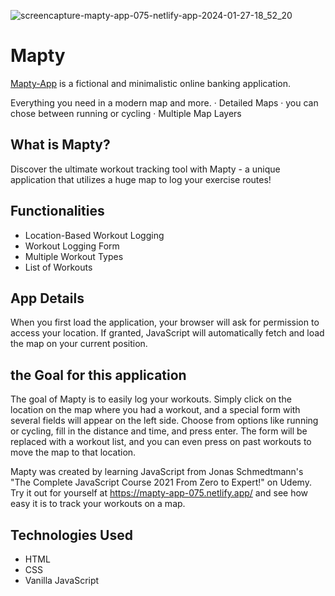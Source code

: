 ![screencapture-mapty-app-075-netlify-app-2024-01-27-18_52_20](https://github.com/Gadridev/Mapty-app/assets/93617218/c1004620-3175-4fbe-bdc7-503bc982bc52)


# Mapty

<a href="https://mapty-app-075.netlify.app/">Mapty-App</a> is a fictional and minimalistic online banking application.

Everything you need in a modern map and more.
· Detailed Maps
· you can chose between running or cycling
· Multiple Map Layers

## What is Mapty?

Discover the ultimate workout tracking tool with Mapty - a unique application that utilizes a huge map to log your exercise routes!

## Functionalities

- Location-Based Workout Logging
- Workout Logging Form
- Multiple Workout Types
- List of Workouts

## App Details
When you first load the application, your browser will ask for permission to access your location. If granted, JavaScript will automatically fetch and load the map on your current position.

## the Goal for this application 
The goal of Mapty is to easily log your workouts. Simply click on the location on the map where you had a workout, and a special form with several fields will appear on the left side. Choose from options like running or cycling, fill in the distance and time, and press enter. The form will be replaced with a workout list, and you can even press on past workouts to move the map to that location.

Mapty was created by learning JavaScript from Jonas Schmedtmann's "The Complete JavaScript Course 2021 From Zero to Expert!" on Udemy. Try it out for yourself at https://mapty-app-075.netlify.app/ and see how easy it is to track your workouts on a map.

## Technologies Used

- HTML
- CSS
- Vanilla JavaScript

